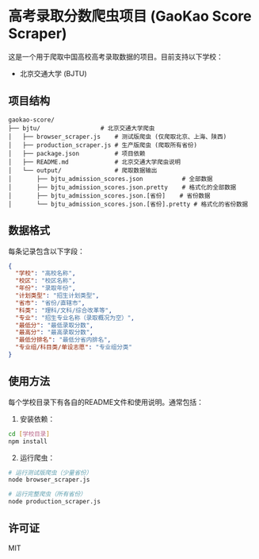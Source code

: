 # 高考录取分数爬虫项目 (GaoKao Score Scraper)

这是一个用于爬取中国高校高考录取数据的项目。目前支持以下学校：

- 北京交通大学 (BJTU)

## 项目结构

```
gaokao-score/
├── bjtu/                 # 北京交通大学爬虫
│   ├── browser_scraper.js    # 测试版爬虫 (仅爬取北京、上海、陕西)
│   ├── production_scraper.js # 生产版爬虫 (爬取所有省份)
│   ├── package.json          # 项目依赖
│   ├── README.md             # 北京交通大学爬虫说明
│   └── output/               # 爬取数据输出
│       ├── bjtu_admission_scores.json           # 全部数据
│       ├── bjtu_admission_scores.json.pretty    # 格式化的全部数据
│       ├── bjtu_admission_scores.json.[省份]    # 省份数据
│       └── bjtu_admission_scores.json.[省份].pretty # 格式化的省份数据
```

## 数据格式

每条记录包含以下字段：

```json
{
  "学校": "高校名称",
  "校区": "校区名称",
  "年份": "录取年份",
  "计划类型": "招生计划类型",
  "省市": "省份/直辖市",
  "科类": "理科/文科/综合改革等",
  "专业": "招生专业名称（录取概况为空）",
  "最低分": "最低录取分数",
  "最高分": "最高录取分数",
  "最低分排名": "最低分省内排名",
  "专业组/科目类/单设志愿": "专业组分类"
}
```

## 使用方法

每个学校目录下有各自的README文件和使用说明。通常包括：

1. 安装依赖：
```bash
cd [学校目录]
npm install
```

2. 运行爬虫：
```bash
# 运行测试版爬虫（少量省份）
node browser_scraper.js

# 运行完整爬虫（所有省份）
node production_scraper.js
```

## 许可证

MIT
